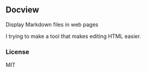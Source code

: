 
Docview
------

Display Markdown files in web pages

I trying to make a tool that makes editing HTML easier.

### License

MIT